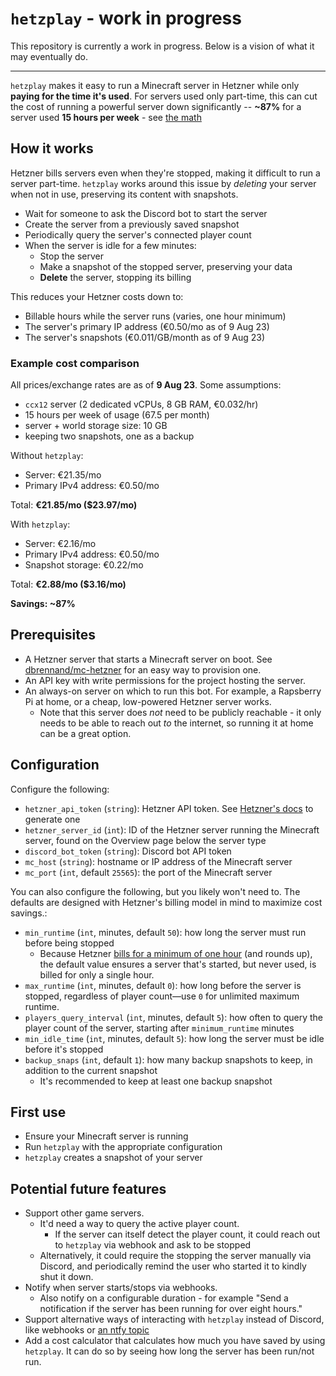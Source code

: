 # `hetzplay` - work in progress

This repository is currently a work in progress. Below is a vision of what it may eventually do.

---

`hetzplay` makes it easy to run a Minecraft server in Hetzner while only **paying for the time it's used**. For servers used only part-time, this can cut the cost of running a powerful server down significantly -- **~87%** for a server used **15 hours per week** - see [the math](#example-cost-comparison)

## How it works

Hetzner bills servers even when they're stopped, making it difficult to run a server part-time. `hetzplay` works around this issue by *deleting* your server when not in use, preserving its content with snapshots.

- Wait for someone to ask the Discord bot to start the server
- Create the server from a previously saved snapshot
- Periodically query the server's connected player count 
- When the server is idle for a few minutes:
  - Stop the server
  - Make a snapshot of the stopped server, preserving your data
  - **Delete** the server, stopping its billing

This reduces your Hetzner costs down to:

- Billable hours while the server runs (varies, one hour minimum)
- The server's primary IP address (€0.50/mo as of 9 Aug 23)
- The server's snapshots (€0.011/GB/month as of 9 Aug 23)

### Example cost comparison

All prices/exchange rates are as of **9 Aug 23**. Some assumptions:

- `ccx12` server (2 dedicated vCPUs, 8 GB RAM, €0.032/hr)
- 15 hours per week of usage (67.5 per month)
- server + world storage size: 10 GB
- keeping two snapshots, one as a backup

Without `hetzplay`:

- Server: €21.35/mo
- Primary IPv4 address: €0.50/mo

Total: **€21.85/mo ($23.97/mo)**

With `hetzplay`:

- Server: €2.16/mo
- Primary IPv4 address: €0.50/mo
- Snapshot storage: €0.22/mo

Total: **€2.88/mo ($3.16/mo)**

**Savings: ~87%**

## Prerequisites

- A Hetzner server that starts a Minecraft server on boot. See [dbrennand/mc-hetzner](https://github.com/dbrennand/mc-hetzner) for an easy way to provision one.
- An API key with write permissions for the project hosting the server.
- An always-on server on which to run this bot. For example, a Rapsberry Pi at home, or a cheap, low-powered Hetzner server works.
  - Note that this server does *not* need to be publicly reachable - it only needs to be able to reach out *to* the internet, so running it at home can be a great option.

## Configuration

Configure the following:

- `hetzner_api_token` (`string`): Hetzner API token. See [Hetzner's docs](https://docs.hetzner.com/cloud/api/getting-started/generating-api-token) to generate one
- `hetzner_server_id` (`int`): ID of the Hetzner server running the Minecraft server, found on the Overview page below the server type
- `discord_bot_token` (`string`): Discord bot API token
- `mc_host` (`string`): hostname or IP address of the Minecraft server
- `mc_port` (`int`, default `25565`): the port of the Minecraft server

You can also configure the following, but you likely won't need to. The defaults are designed with Hetzner's billing model in mind to maximize cost savings.:

- `min_runtime` (`int`,  minutes, default `50`): how long the server must run before being stopped
  - Because Hetzner [bills for a minimum of one hour](https://docs.hetzner.com/cloud/billing/faq#how-do-you-bill-your-servers) (and rounds up), the default value ensures a server that's started, but never used, is billed for only a single hour.
- `max_runtime` (`int`, minutes, default `0`): how long before the server is stopped, regardless of player count—use `0` for unlimited maximum runtime.
- `players_query_interval` (`int`, minutes, default `5`): how often to query the player count of the server, starting after `minimum_runtime` minutes
- `min_idle_time` (`int`, minutes, default `5`): how long the server must be idle before it's stopped
- `backup_snaps` (`int`, default `1`): how many backup snapshots to keep, in addition to the current snapshot
  - It's recommended to keep at least one backup snapshot

## First use

- Ensure your Minecraft server is running
- Run `hetzplay` with the appropriate configuration
- `hetzplay` creates a snapshot of your server

## Potential future features

- Support other game servers.
  - It'd need a way to query the active player count.
    - If the server can itself detect the player count, it could reach out to `hetzplay` via webhook and ask to be stopped
  - Alternatively, it could require the stopping the server manually via Discord, and periodically remind the user who started it to kindly shut it down.
- Notify when server starts/stops via webhooks.
  - Also notify on a configurable duration - for example "Send a notification if the server has been running for over eight hours."
- Support alternative ways of interacting with `hetzplay` instead of Discord, like webhooks or [an ntfy topic](https://github.com/binwiederhier/ntfy)
- Add a cost calculator that calculates how much you have saved by using `hetzplay`. It can do so by seeing how long the server has been run/not run.
